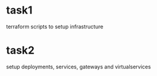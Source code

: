 # task1
terraform scripts to setup infrastructure
# task2
setup deployments, services, gateways and virtualservices 
